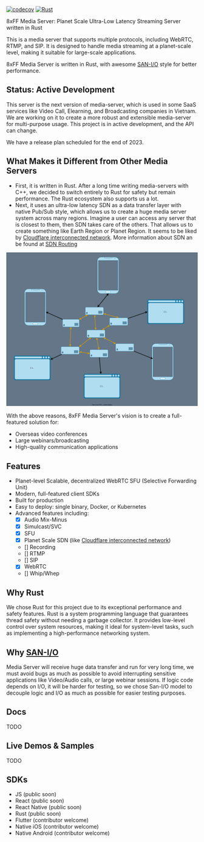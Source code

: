 [![codecov](https://codecov.io/gh/8xFF/decentralized-media-server/graph/badge.svg?token=PRIzilWSJ3)](https://codecov.io/gh/8xFF/decentralized-media-server)
[![Rust](https://github.com/8xFF/decentralized-media-server/actions/workflows/rust.yml/badge.svg)](https://github.com/8xFF/decentralized-media-server/actions/workflows/rust.yml)

8xFF Media Server: Planet Scale Ultra-Low Latency Streaming Server written in Rust

This is a media server that supports multiple protocols, including WebRTC, RTMP, and SIP. It is designed to handle media streaming at a planet-scale level, making it suitable for large-scale applications.

8xFF Media Server is written in Rust, with awesome [SAN-I/O](https://sans-io.readthedocs.io/) style for better performance.

## Status: Active Development

This server is the next version of media-server, which is used in some SaaS services like Video Call, Elearning, and Broadcasting companies in Vietnam. We are working on it to create a more robust and extensible media-server for multi-purpose usage. This project is in active development, and the API can change.

We have a release plan scheduled for the end of 2023.

## What Makes it Different from Other Media Servers

- First, it is written in Rust. After a long time writing media-servers with C++, we decided to switch entirely to Rust for safety but remain performance. The Rust ecosystem also supports us a lot.
- Next, it uses an ultra-low latency SDN as a data transfer layer with native Pub/Sub style, which allows us to create a huge media server system across many regions. Imagine a user can access any server that is closest to them, then SDN takes care of the others. That allows us to create something like Earth Region or Planet Region. It seems to be liked by [Cloudflare interconnected network](https://blog.cloudflare.com/announcing-cloudflare-calls/). More information about SDN an be found at [SDN Routing](https://github.com/8xFF/decentralized-sdn/blob/master/docs/smart_routing.md)

![Interconnected network](./docs/imgs/interconnected-network.drawio.svg)

With the above reasons, 8xFF Media Server's vision is to create a full-featured solution for:

- Overseas video conferences
- Large webinars/broadcasting
- High-quality communication applications

## Features

- Planet-level Scalable, decentralized WebRTC SFU (Selective Forwarding Unit)
- Modern, full-featured client SDKs
- Built for production
- Easy to deploy: single binary, Docker, or Kubernetes
- Advanced features including:
   - [x] Audio Mix-Minus
   - [x] Simulcast/SVC
   - [x] SFU
   - [x] Planet Scale SDN (like [Cloudflare interconnected network](https://blog.cloudflare.com/announcing-cloudflare-calls/))
   - [] Recording
   - [] RTMP
   - [] SIP
   - [x] WebRTC
   - [] Whip/Whep

## Why Rust

We chose Rust for this project due to its exceptional performance and safety features. Rust is a system programming language that guarantees thread safety without needing a garbage collector. It provides low-level control over system resources, making it ideal for system-level tasks, such as implementing a high-performance networking system.

## Why [SAN-I/O](https://sans-io.readthedocs.io/)

Media Server will receive huge data transfer and run for very long time, we must avoid bugs as much as possible to avoid interrupting sensitive applications like Video/Audio calls, or large webinar sessions. If logic code depends on I/O, it will be harder for testing, so we chose San-I/O model to decouple logic and I/O as much as possible for easier testing purposes.

## Docs

TODO

## Live Demos & Samples

TODO

## SDKs

- JS (public soon)
- React (public soon)
- React Native (public soon)
- Rust (public soon)
- Flutter (contributor welcome)
- Native iOS (contributor welcome)
- Native Android (contributor welcome)
